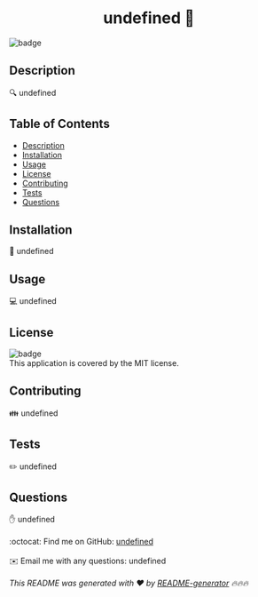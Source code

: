 
  
  <h1 align="center">undefined 👋</h1>
  
  ![badge](https://img.shields.io/badge/license-MIT-brightgreen)<br />
  ## Description
  🔍 undefined
  ## Table of Contents
  - [Description](#description)
  - [Installation](#installation)
  - [Usage](#usage)
  - [License](#license)
  - [Contributing](#contributing)
  - [Tests](#tests)
  - [Questions](#questions)
  ## Installation
  💾 undefined
  ## Usage
  💻 undefined
  ## License
  ![badge](https://img.shields.io/badge/license-MIT-brightgreen)
  <br />
  This application is covered by the MIT license. 
  ## Contributing
  👪 undefined
  ## Tests
  ✏️ undefined
  ## Questions
  ✋ undefined<br />
  <br />
  :octocat: Find me on GitHub: [undefined](https://github.com/undefined)<br />
  <br />
  ✉️ Email me with any questions: undefined<br /><br />
  _This README was generated with ❤️ by [README-generator](https://github.com/jpd61/README-generator) 🔥🔥🔥_
      
